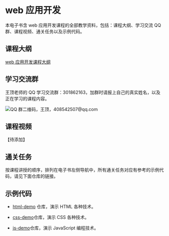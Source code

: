 # web 应用开发

本电子书含 web 应用开发课程的全部教学资料，包括：课程大纲、学习交流 QQ 群、课程视频、通关任务以及示例代码。

## 课程大纲

[web 应用开发课程大纲](http://naotu.baidu.com/file/3efc9062e805d2ad572765c2d5c98b0f?token=280b6fc000160090)

## 学习交流群

王顶老师的 QQ 学习交流群：301862163，加群时请报上自己的真实姓名，以及正在学习的课程内容。

![QQ 群二维码，王顶，408542507@qq.com](https://cdn.jsdelivr.net/gh/wangding/sample@master/images/student-group.webp)

## 课程视频

【待添加】

## 通关任务

按课程讲授的顺序，排列在电子书左侧导航中，所有通关任务对应有参考的示例代码，请见下面仓库的链接。

## 示例代码

- [html-demo](https://github.com/wangding/html-demo) 仓库，演示 HTML 各种技术。

- [css-demo](https://github.com/wangding/css-demo)仓库，演示 CSS 各种技术。

- [js-demo](https://github.com/wangding/js-demo)仓库，演示 JavaScript 编程技术。

